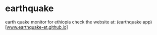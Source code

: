 # earthquake
earth quake monitor for ethiopia
check the website at: (earthquake app)[www.earthquake-et.github.io]
